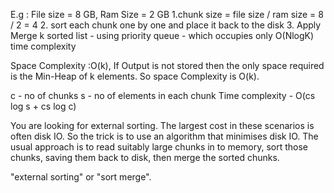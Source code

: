 E.g : File size = 8 GB, Ram Size = 2 GB
1.chunk size = file size / ram size 
             = 8 / 2 = 4
2. sort each chunk one by one and place it back to the disk 
3. Apply Merge k sorted list - using priority queue - which occupies only O(NlogK) time complexity

Space Complexity :O(k), If Output is not stored then the only space required is the Min-Heap of k elements. So space Complexity is O(k).

c - no of chunks
s - no of elements in each chunk 
Time complexity - O(cs log s + cs log c)


You are looking for external sorting. The largest cost in these scenarios is often disk IO. So the trick is to use an algorithm that minimises disk IO. The usual approach is to read suitably large chunks in to memory, sort those chunks, saving them back to disk, then merge the sorted chunks.

 "external sorting" or "sort merge".